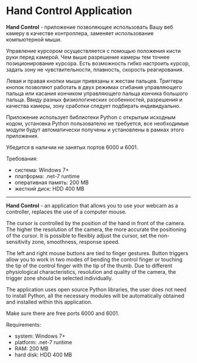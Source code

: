# Hand Control Application

**Hand Control** - приложение позволяющее использовать Вашу веб камеру в качестве контроллера, заменяет использование компьютерной мыши. 

Управление курсором осуществляется с помощью положения кисти руки перед камерой. Чем выше разрешение камеры тем точнее позиционирование курсора. Есть возможность гибко настроить курсор, задать зону не чувствительности, плавность, скорость реагирования.  

Левая и правая кнопки мыши привязаны к жестам пальцев. Триггеры кнопок позволяют работать в двух режимах сгибания управляющего пальца или касания кончиком управляющего пальца кончика большого пальца. Ввиду разных физиологических особенностей, разрешения и качества камеры, зону сработки следует подбирать индивидуально. 

Приложение использует библиотеки Python с открытым исходным кодом, установка Python пользователю не требуется, все необходимые модули будут автоматически получены и установлены в рамках этого приложения.

Убедится в наличии не занятых портов 6000 и 6001. 


Требования:
- система: Windows 7+
- платформа: .net-7 runtime
- оперативная память: 200 MB
- жесткий диск: HDD 400 MB

----

**Hand Control** - an application that allows you to use your webcam as a controller, replaces the use of a computer mouse.

The cursor is controlled by the position of the hand in front of the camera. The higher the resolution of the camera, the more accurate the positioning of the cursor. It is possible to flexibly adjust the cursor, set the non-sensitivity zone, smoothness, response speed.

The left and right mouse buttons are tied to finger gestures. Button triggers allow you to work in two modes of bending the control finger or touching the tip of the control finger with the tip of the thumb. Due to different physiological characteristics, resolution and quality of the camera, the trigger zone should be selected individually.

The application uses open source Python libraries, the user does not need to install Python, all the necessary modules will be automatically obtained and installed within this application.

Make sure there are free ports 6000 and 6001.


Requirements:
- system: Windows 7+
- platform: .net-7 runtime
- RAM: 200 MB
- hard disk: HDD 400 MB